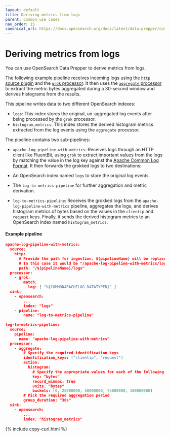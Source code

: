 ```yaml
---
layout: default
title: Deriving metrics from logs
parent: Common use cases
nav_order: 15
canonical_url: https://docs.opensearch.org/docs/latest/data-prepper/common-use-cases/metrics-logs/
---
```


# Deriving metrics from logs

You can use OpenSearch Data Prepper to derive metrics from logs. 

The following example pipeline receives incoming logs using the [`http` source plugin]({{site.url}}{{site.baseurl}}/data-prepper/pipelines/configuration/sources/http-source) and the [`grok` processor]({{site.url}}{{site.baseurl}}/data-prepper/pipelines/configuration/processors/grok/). It then uses the [`aggregate` processor]({{site.url}}{{site.baseurl}}/data-prepper/pipelines/configuration/processors/aggregate/) to extract the metric bytes aggregated during a 30-second window and derives histograms from the results.

This pipeline writes data to two different OpenSearch indexes:

- `logs`: This index stores the original, un-aggregated log events after being processed by the `grok` processor.
- `histogram_metrics`: This index stores the derived histogram metrics extracted from the log events using the `aggregate` processor.

The pipeline contains two sub-pipelines:

- `apache-log-pipeline-with-metrics`: Receives logs through an HTTP client like FluentBit, using `grok` to extract important values from the logs by matching the value in the log key against the [Apache Common Log Format](https://httpd.apache.org/docs/2.4/logs.html#accesslog). It then forwards the grokked logs to two destinations:

 - An OpenSearch index named `logs` to store the original log events.
 - The `log-to-metrics-pipeline` for further aggregation and metric derivation.

- `log-to-metrics-pipeline`: Receives the grokked logs from the `apache-log-pipeline-with-metrics` pipeline, aggregates the logs, and derives histogram metrics of bytes based on the values in the `clientip` and `request` keys. Finally, it sends the derived histogram metrics to an OpenSearch index named `histogram_metrics`.
  
#### Example pipeline

```json
apache-log-pipeline-with-metrics:
  source:
    http:
      # Provide the path for ingestion. ${pipelineName} will be replaced with pipeline name configured for this pipeline.
      # In this case it would be "/apache-log-pipeline-with-metrics/logs". This will be the FluentBit output URI value.
      path: "/${pipelineName}/logs"
  processor:
    - grok:
        match:
          log: [ "%{COMMONAPACHELOG_DATATYPED}" ]
  sink:
    - opensearch:
        ...
        index: "logs"
    - pipeline:
        name: "log-to-metrics-pipeline"
        
log-to-metrics-pipeline:
  source:
    pipeline:
      name: "apache-log-pipeline-with-metrics"
  processor:
    - aggregate:
        # Specify the required identification keys
        identification_keys: ["clientip", "request"]
        action:
          histogram:
            # Specify the appropriate values for each of the following fields
            key: "bytes"
            record_minmax: true
            units: "bytes"
            buckets: [0, 25000000, 50000000, 75000000, 100000000]
        # Pick the required aggregation period
        group_duration: "30s"
  sink:
    - opensearch:
        ...
        index: "histogram_metrics"
```
{% include copy-curl.html %}
